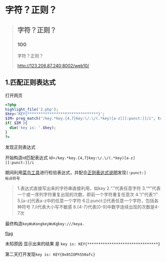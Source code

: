 # 字符？正则？



> ## 字符？正则？
>
> ### 100
>
> 
>
> 字符？正则？
>
> <http://123.206.87.240:8002/web10/>



## 1.匹配正则表达式

打开网页

```php
<?php 
highlight_file('2.php');
$key='KEY{********************************}';
$IM= preg_match("/key.*key.{4,7}key:\/.\/(.*key)[a-z][[:punct:]]/i", trim($_GET["id"]), $match);
if( $IM ){ 
  die('key is: '.$key);
}
?>
```

发现正则表达式

开始构造id匹配表达式 id=`/key.*key.{4,7}key:\/.\/(.*key)[a-z][[:punct:]]/i`

期间利用[菜鸟工具](https://c.runoob.com/front-end/854)进行检验表达式，并配合[正则表达式说明](http://baiy.cn/utils/_regex_doc/index.htm)发现`[:punct:]                  标点符号`

> 1.表达式直接写出来的字符串直接利用，如key
> 2.“.”代表任意字符
> 3.“*”代表一个或一序列字符重复出现的次数，即前一个字符重复任意次
> 4.“\/”代表“/”
> 5.[a-z]代表a-z中的任意一个字符
> 6.[[:punct:]]代表任意一个字符，包括各种符号
> 7./i代表大小写不敏感
> 8.{4-7}代表[0-9]中数字连续出现的次数是4-7次

最终构造`keyWuKongkeyWuKgkey:///keya.`

[flag](http://123.206.87.240:8002/web10/?id=keyWuKongkeyWuKgkey:///keya.)

未知原因  显示出来的结果 是 `key is: KEY{********************************}`

第二天打开发现`key is: KEY{0x0SIOPh550afc}`